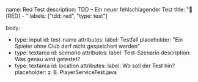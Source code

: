 name: Red Test
description: TDD – Ein neuer fehlschlagender Test
title: "🧪 [RED] - "
labels: ["tdd: red", "type: test"]

body:
- type: input
  id: test-name
  attributes:
  label: Testfall
  placeholder: "Ein Spieler ohne Club darf nicht gespeichert werden"
- type: textarea
  id: scenario
  attributes:
  label: Test-Szenario
  description: Was genau wird getestet?
- type: textarea
  id: location
  attributes:
  label: Wo soll der Test hin?
  placeholder: z. B. PlayerServiceTest.java

